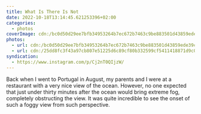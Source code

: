 ```yaml
---
title: What Is There Is Not
date: 2022-10-18T13:14:45.621253396+02:00
categories:
  - photos
coverImage: cdn:/bc0d50d29ee7bfb34953264b7ec672b7463c9be883501d43859ede39c7e20e0c
photos:
  - url: cdn:/bc0d50d29ee7bfb34953264b7ec672b7463c9be883501d43859ede39c7e20e0c
  - url: cdn:/25dd8fc3f43a97cb807e51225d6c89cf80b332599cf5411418871d9c042c15ba
syndication:
  - https://www.instagram.com/p/Cj2nT0QIjzW/
---
```


Back when I went to Portugal in August, my parents and I were at a restaurant with a very nice view of the ocean. However, no one expected that just under thirty minutes after the ocean would bring extreme fog, completely obstructing the view. It was quite incredible to see the onset of such a foggy view from such perspective.
